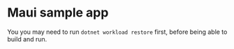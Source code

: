 # Maui sample app

You you may need to run `dotnet workload restore` first, before being able to build and run.
